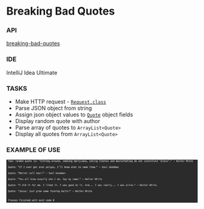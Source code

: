 # Breaking Bad Quotes


### API
[breaking-bad-quotes](https://github.com/shevabam/breaking-bad-quotes)

### IDE
IntelliJ Idea Ultimate

### TASKS
* Make HTTP request - [`Request.class`](https://github.com/pankeny/BreakingBadQuotes/blob/master/src/main/java/io/github/pankeny/Request.java)
* Parse JSON object from string
* Assign json object values to [`Quote`](https://github.com/pankeny/BreakingBadQuotes/blob/master/src/main/java/io/github/pankeny/Quote.java) object fields
* Display random quote with author
* Parse array of quotes to `ArrayList<Quote>`
* Display all quotes from `ArrayList<Quote>`

### EXAMPLE OF USE

![EXAMPLE n.01](https://github.com/pankeny/BreakingBadQuotes/blob/master/ScreenShoot01.png?raw=true)
